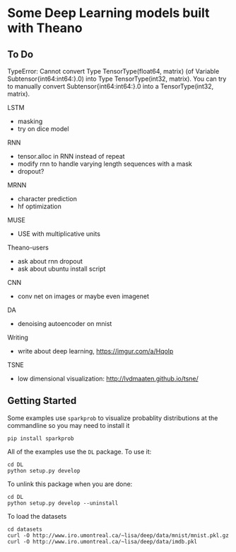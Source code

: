 # Some Deep Learning models built with Theano


## To Do

TypeError: Cannot convert Type TensorType(float64, matrix) (of Variable Subtensor{int64:int64:}.0) into Type TensorType(int32, matrix). You can try to manually convert Subtensor{int64:int64:}.0 into a TensorType(int32, matrix).


LSTM
- masking
- try on dice model

RNN
- tensor.alloc in RNN instead of repeat
- modify rnn to handle varying length sequences with a mask
- dropout?

MRNN
- character prediction
- hf optimization

MUSE
- USE with multiplicative units

Theano-users
- ask about rnn dropout
- ask about ubuntu install script

CNN
- conv net on images or maybe even imagenet

DA
- denoising autoencoder on mnist

Writing
- write about deep learning, https://imgur.com/a/Hqolp

TSNE
- low dimensional visualization: http://lvdmaaten.github.io/tsne/

## Getting Started

Some examples use `sparkprob` to visualize probablity distributions at the commandline so you may need to install it

    pip install sparkprob

All of the examples use the `DL` package. To use it:
  
    cd DL
    python setup.py develop

To unlink this package when you are done:

    cd DL
    python setup.py develop --uninstall

To load the datasets

    cd datasets
    curl -O http://www.iro.umontreal.ca/~lisa/deep/data/mnist/mnist.pkl.gz
    curl -O http://www.iro.umontreal.ca/~lisa/deep/data/imdb.pkl


<!-- ### Models

The general idea works like this. A "model" take symbolic tensors representing a minibatch. The model constructs the computational graph and produces some class variables to hook into: params, L1, L2_sqr, loss, errors, output, pred. Thus, we can compose models and propagate the L1 and L2_sqr for regularization. We can save the params and pass them as inputs to load a model. We can use the loss and the errors to pass into an optimization function. And we can create a prediction function using output or pred.

Some subtleties here about the naming. Loss is typically something like cross-entropy-error, negative-log-likelihood, or mean-square-error. Errors would be something like, did the model predict the correct MNIST number? Similarly, the output of model could be a distribution of MNIST number likelihoods, but pred, the prediction, is the number with the maximum likelihood.

### Optimizers

An "optimizer" takes in a dataset which is a list of 3 elements: training dataset, validation dataset, test dataset. Each these sub-datasets is an array of data for each of the inputs to the computational graph of the model. Note that the inputs to the "computational graph of the model" includes the "outputs of the model" so-to-speak. The order of the data must correspond to the order of the tensors list passed into inputs. Optimizers are also given param's to update with respect to a cost function. The errors are used for test and validation.
 -->